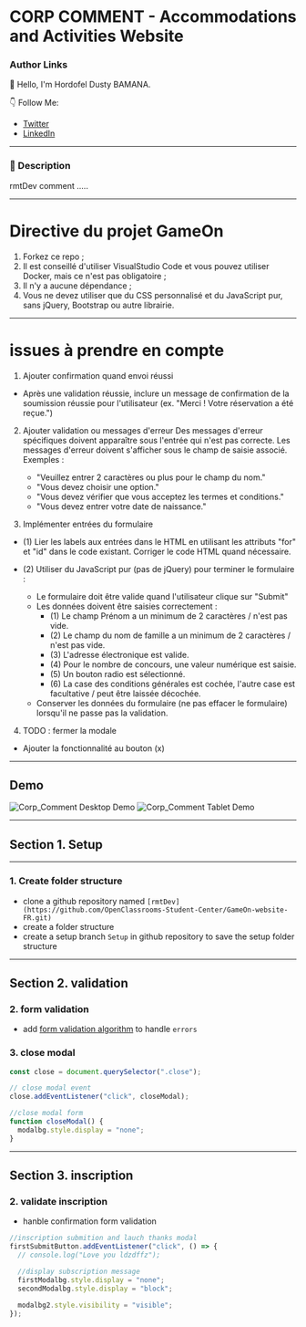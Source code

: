 # CORP COMMENT - Accommodations and Activities Website

### Author Links

👋 Hello, I'm Hordofel Dusty BAMANA.

👇 Follow Me:

- [Twitter](https://twitter.com/hordofel)
- [LinkedIn](https://www.linkedin.com/in/dusty-hordofel-bamana-08389310a)

---

### 🚀 Description

rmtDev comment .....

---

# Directive du projet GameOn

1. Forkez ce repo ;
2. Il est conseillé d'utiliser VisualStudio Code et vous pouvez utiliser Docker, mais ce n'est pas obligatoire ;
3. Il n'y a aucune dépendance ;
4. Vous ne devez utiliser que du CSS personnalisé et du JavaScript pur, sans jQuery, Bootstrap ou autre librairie.

---

# issues à prendre en compte

1. Ajouter confirmation quand envoi réussi

- Après une validation réussie, inclure un message de confirmation de la soumission réussie pour l'utilisateur (ex. "Merci ! Votre réservation a été reçue.")

2. Ajouter validation ou messages d'erreur
   Des messages d'erreur spécifiques doivent apparaître sous l'entrée qui n'est pas correcte. Les messages d'erreur doivent s'afficher sous le champ de saisie associé. Exemples :

   - "Veuillez entrer 2 caractères ou plus pour le champ du nom."
   - "Vous devez choisir une option."
   - "Vous devez vérifier que vous acceptez les termes et conditions."
   - "Vous devez entrer votre date de naissance."

3. Implémenter entrées du formulaire

- (1) Lier les labels aux entrées dans le HTML en utilisant les attributs "for" et "id" dans le code existant. Corriger le code HTML quand nécessaire.
- (2) Utiliser du JavaScript pur (pas de jQuery) pour terminer le formulaire :

  - Le formulaire doit être valide quand l'utilisateur clique sur "Submit"
  - Les données doivent être saisies correctement :
    - (1) Le champ Prénom a un minimum de 2 caractères / n'est pas vide.
    - (2) Le champ du nom de famille a un minimum de 2 caractères / n'est pas vide.
    - (3) L'adresse électronique est valide.
    - (4) Pour le nombre de concours, une valeur numérique est saisie.
    - (5) Un bouton radio est sélectionné.
    - (6) La case des conditions générales est cochée, l'autre case est facultative / peut être laissée décochée.
  - Conserver les données du formulaire (ne pas effacer le formulaire) lorsqu'il ne passe pas la validation.

4. TODO : fermer la modale

- Ajouter la fonctionnalité au bouton (x)

---

## Demo

![Corp_Comment Desktop Demo](./images/maquettes/Desktop.png "Desktop Demo")
![Corp_Comment Tablet Demo](./images/maquettes/Tablet.png "Tablet Demo")

---

## Section 1. Setup

---

### 1. Create folder structure

- clone a github repository named `[rmtDev](https://github.com/OpenClassrooms-Student-Center/GameOn-website-FR.git)`
- create a folder structure
- create a setup branch `Setup` in github repository to save the setup folder structure

---

## Section 2. validation

### 2. form validation

- add [form validation algorithm](modal.js) to handle `errors`

### 3. close modal

```js
const close = document.querySelector(".close");

// close modal event
close.addEventListener("click", closeModal);

//close modal form
function closeModal() {
  modalbg.style.display = "none";
}
```

---

## Section 3. inscription

### 2. validate inscription

- hanble confirmation form validation

```js
//inscription submition and lauch thanks modal
firstSubmitButton.addEventListener("click", () => {
  // console.log("Love you ldzdffz");

  //display subscription message
  firstModalbg.style.display = "none";
  secondModalbg.style.display = "block";

  modalbg2.style.visibility = "visible";
});
```
